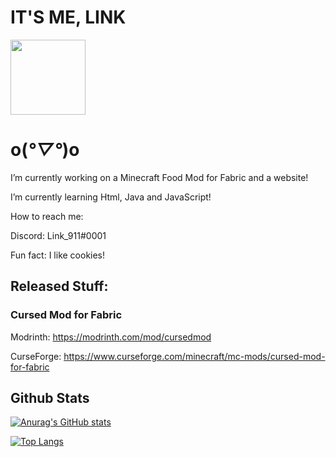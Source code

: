 # IT'S ME, LINK 

<img valign="middle" src="https://i.imgur.com/zmgIrhN.png" width="120px">

# o(*°▽°*)o


I’m currently working on a Minecraft Food Mod for Fabric and a website!

I’m currently learning Html, Java and JavaScript!

How to reach me: 

Discord: Link_911#0001

Fun fact: I like cookies!

## Released Stuff:

### Cursed Mod for Fabric

Modrinth: https://modrinth.com/mod/cursedmod

CurseForge: https://www.curseforge.com/minecraft/mc-mods/cursed-mod-for-fabric


## Github Stats

[![Anurag's GitHub stats](https://github-readme-stats.vercel.app/api?username=Link4real)](https://github.com/anuraghazra/github-readme-stats)

[![Top Langs](https://github-readme-stats.vercel.app/api/top-langs/?username=Link4real)](https://github.com/anuraghazra/github-readme-stats)

